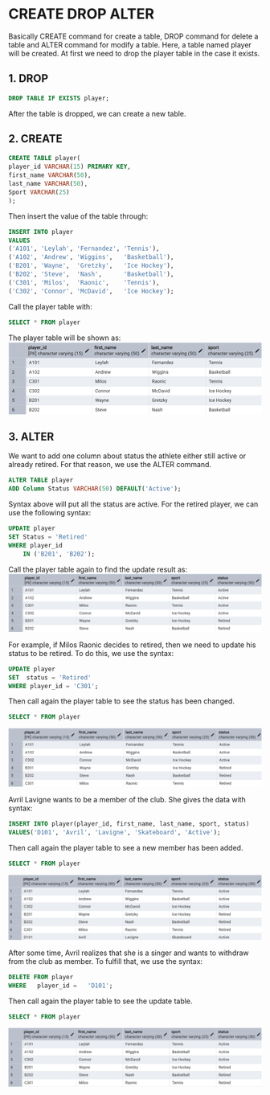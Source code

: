 # CREATE DROP ALTER
Basically CREATE command for create a table, DROP command for delete a table and ALTER command for modify a table. Here, a table named player will be created. At first we need to drop the player table in the case it exists.
## 1. DROP
```sql
DROP TABLE IF EXISTS player;
```
After the table is dropped, we can create a new table.

## 2. CREATE
```sql
CREATE TABLE player(
player_id VARCHAR(15) PRIMARY KEY,
first_name VARCHAR(50),
last_name VARCHAR(50),
Sport VARCHAR(25)
);
```
Then insert the value of the table through:
```sql
INSERT INTO player
VALUES 
('A101', 'Leylah', 'Fernandez', 'Tennis'),
('A102', 'Andrew', 'Wiggins',   'Basketball'),
('B201', 'Wayne',  'Gretzky',   'Ice Hockey'),
('B202', 'Steve',  'Nash',      'Basketball'),
('C301', 'Milos',  'Raonic',    'Tennis'),
('C302', 'Connor', 'McDavid',   'Ice Hockey');
```

Call the player table with:
```sql
SELECT * FROM player
```

The player table will be shown as:
![create_drop_alter](https://github.com/imdwipayana/PostgreSQL/blob/main/SQL%20Introduction/CREATE%20DROP%20ALTER%20TABLE/image/table_player.png)



## 3. ALTER
We want to add one column about status the athlete either still active or already retired. For that reason, we use the ALTER command.
```sql
ALTER TABLE player
ADD Column Status VARCHAR(50) DEFAULT('Active');
```
Syntax above will put all the status are active. For the retired player, we can use the following syntax:
```sql
UPDATE player
SET Status = 'Retired'
WHERE player_id 
    IN ('B201', 'B202');
```
Call the player table again to find the update result as:
![create_drop_alter](https://github.com/imdwipayana/PostgreSQL/blob/main/SQL%20Introduction/CREATE%20DROP%20ALTER%20TABLE/image/alter_table.png)

For example, if Milos Raonic decides to retired, then we need to update his status to be retired. To do this, we use the syntax:
```sql
UPDATE player
SET  status = 'Retired'
WHERE player_id = 'C301';
```
Then call again the player table to see the status has been changed.
```sql
SELECT * FROM player
```
![create_drop_alter](https://github.com/imdwipayana/PostgreSQL/blob/main/SQL%20Introduction/CREATE%20DROP%20ALTER%20TABLE/image/update_status.png)

Avril Lavigne wants to be a member of the club. She gives the data with syntax:
```sql
INSERT INTO player(player_id, first_name, last_name, sport, status)
VALUES('D101', 'Avril', 'Lavigne', 'Skateboard', 'Active');
```
Then call again the player table to see a new member has been added.
```sql
SELECT * FROM player
```

![create_drop_alter](https://github.com/imdwipayana/PostgreSQL/blob/main/SQL%20Introduction/CREATE%20DROP%20ALTER%20TABLE/image/new%20member.png)

After some time, Avril realizes that she is a singer and wants to withdraw from the club as member. To fulfill that, we use the syntax:

```sql
DELETE FROM player
WHERE   player_id =   'D101';
```
Then call again the player table to see the update table.
```sql
SELECT * FROM player
```
![create_drop_alter](https://github.com/imdwipayana/PostgreSQL/blob/main/SQL%20Introduction/CREATE%20DROP%20ALTER%20TABLE/image/member_withdraw.png)




